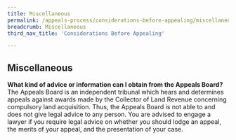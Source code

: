 ```yaml
---
title: Miscellaneous
permalink: /appeals-process/considerations-before-appealing/miscellaneous
breadcrumb: Miscellaneous
third_nav_title: 'Considerations Before Appealing'

---
```


Miscellaneous
---

**What kind of advice or information can I obtain from the Appeals Board?** <br>
The Appeals Board is an independent tribunal which hears and determines appeals against awards made by the Collector of Land Revenue concerning compulsory land acquisition. Thus, the Appeals Board is not able to and does not give legal advice to any person. You are advised to engage a lawyer if you require legal advice on whether you should lodge an appeal, the merits of your appeal, and the presentation of your case.
